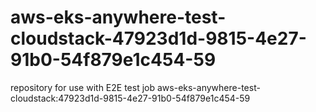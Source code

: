 # aws-eks-anywhere-test-cloudstack-47923d1d-9815-4e27-91b0-54f879e1c454-59
repository for use with E2E test job aws-eks-anywhere-test-cloudstack:47923d1d-9815-4e27-91b0-54f879e1c454-59
